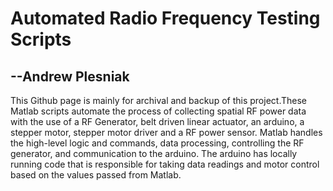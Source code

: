 # Automated Radio Frequency Testing Scripts 
## --Andrew Plesniak

This Github page is mainly for archival and backup of this project.These Matlab scripts automate the process of collecting spatial RF power data with the use of a RF Generator, belt driven linear actuator, an arduino, a stepper motor, stepper motor driver and a RF power sensor. Matlab handles the high-level logic and commands, data processing, controlling the RF generator, and communication to the arduino. The arduino has locally running code that is responsible for taking data readings and motor control based on the values passed from Matlab.
